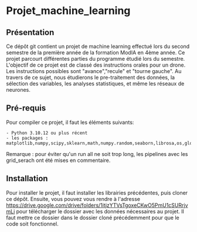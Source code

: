 # Projet_machine_learning

## Présentation

Ce dépôt git contient un projet de machine learning effectué lors du second semestre de la première année de la formation ModIA en 4ème année.
Ce projet parcourt différentes parties du programme étudié lors du semestre. L'objectif de ce projet est de classé des instructions orales pour un drone. Les instructions possibles sont "avance","recule" et "tourne gauche".
Au travers de ce sujet, nous étudierons le pre-traitement des données, la sélection des variables, les analyses statistiques, et même les réseaux de neurones.

## Pré-requis

Pour compiler ce projet, il faut les éléments suivants:

    - Python 3.10.12 ou plus récent
    - les packages : matplotlib,numpy,scipy,sklearn,math,numpy.random,seaborn,librosa,os,glob,re,tqdm,torch,pandas

Remarque : pour éviter qu'un run all ne soit trop long, les pipelines avec les grid_serach ont été mises en commentaire.

## Installation
Pour installer le projet, il faut installer les librairies précédentes, puis cloner ce dépôt. Ensuite, vous pouvez vous rendre à l'adresse https://drive.google.com/drive/folders/1itjzYTVsTgoxeCKwO5PmU1cSURrjvmLi pour télécharger le dossier avec les données nécessaires au projet. Il faut mettre ce dossier dans le dossier cloné précédemment pour que le code soit fonctionnel.
